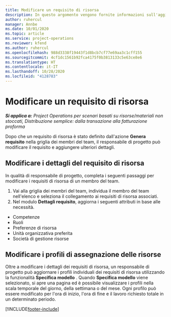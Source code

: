```yaml
---
title: Modificare un requisito di risorsa
description: In questo argomento vengono fornite informazioni sull'aggiornamento delle informazioni dei requisiti di risorsa.
author: ruhercul
manager: Annbe
ms.date: 10/01/2020
ms.topic: article
ms.service: project-operations
ms.reviewer: kfend
ms.author: ruhercul
ms.openlocfilehash: 988d3338f19443f1d8bcb7cf77e69aa3c1cff155
ms.sourcegitcommit: 4cf1dc1561b92fca4175f0b3813133c5e63ce8e6
ms.translationtype: HT
ms.contentlocale: it-IT
ms.lasthandoff: 10/28/2020
ms.locfileid: "4128783"
---
```

# <a name="edit-a-resource-requirement"></a>Modificare un requisito di risorsa

_**Si applica a:** Project Operations per scenari basati su risorse/materiali non stoccati, Distribuzione semplice: dalla transazione alla fatturazione proforma_

Dopo che un requisito di risorsa è stato definito dall'azione **Genera requisito** nella griglia dei membri del team, il responsabile di progetto può modificare il requisito e aggiungere ulteriori dettagli.

## <a name="edit-resource-requirement-details"></a>Modificare i dettagli del requisito di risorsa

In qualità di responsabile di progetto, completa i seguenti passaggi per modificare i requisiti di risorsa di un membro del team.

1. Vai alla griglia dei membri del team, individua il membro del team nell'elenco e seleziona il collegamento ai requisiti di risorsa associati.
2. Nel modulo **Dettagli requisito**, aggiorna i seguenti attributi in base alle necessità.

- Competenze
- Ruoli
- Preferenze di risorsa
- Unità organizzativa preferita
- Società di gestione risorse

## <a name="edit-resource-assignment-contours"></a>Modificare i profili di assegnazione delle risorse

Oltre a modificare i dettagli dei requisiti di risorsa, un responsabile di progetto può aggiornare i profili individuali dei requisiti di risorsa utilizzando la funzionalità **Specifica modello** . Quando **Specifica modello** viene selezionato, si apre una pagina ed è possibile visualizzare i profili nella scala temporale del giorno, della settimana o del mese. Ogni profilo può essere modificato per l'ora di inizio, l'ora di fine e il lavoro richiesto totale in un determinato periodo.

[!INCLUDE[footer-include](../includes/footer-banner.md)]
